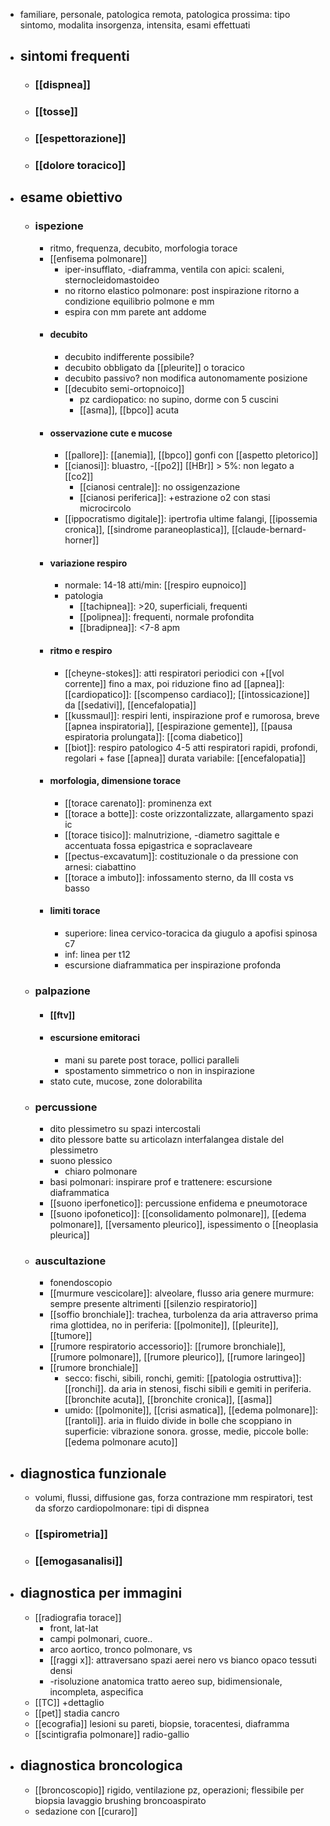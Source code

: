 - familiare, personale, patologica remota, patologica prossima: tipo sintomo, modalita insorgenza, intensita, esami effettuati
- ## sintomi frequenti
	- ### [[dispnea]]
	- ### [[tosse]]
	- ### [[espettorazione]]
	- ### [[dolore toracico]]
- ## esame obiettivo
	- ### ispezione
		- ritmo, frequenza, decubito, morfologia torace
		- [[enfisema polmonare]]
			- iper-insufflato, -diaframma, ventila con apici: scaleni, sternocleidomastoideo
			- no ritorno elastico polmonare: post inspirazione ritorno a condizione equilibrio polmone e mm
			- espira con mm parete ant addome
		- #### decubito
			- decubito indifferente possibile?
			- decubito obbligato da [[pleurite]] o toracico
			- decubito passivo? non modifica autonomamente posizione
			- [[decubito semi-ortopnoico]]
				- pz cardiopatico: no supino, dorme con 5 cuscini
				- [[asma]], [[bpco]] acuta
		- #### osservazione cute e mucose
			- [[pallore]]: [[anemia]], [[bpco]] gonfi con [[aspetto pletorico]]
			- [[cianosi]]: bluastro, -[[po2]] [[HBr]] > 5%: non legato a [[co2]]
				- [[cianosi centrale]]: no ossigenzazione
				- [[cianosi periferica]]: +estrazione o2 con stasi microcircolo
			- [[ippocratismo digitale]]: ipertrofia ultime falangi, [[ipossemia cronica]], [[sindrome paraneoplastica]], [[claude-bernard-horner]]
		- #### variazione respiro
			- normale: 14-18 atti/min: [[respiro eupnoico]]
			- patologia
				- [[tachipnea]]: >20, superficiali, frequenti
				- [[polipnea]]: frequenti, normale profondita
				- [[bradipnea]]: <7-8 apm
		- #### ritmo e respiro
			- [[cheyne-stokes]]: atti respiratori periodici con +[[vol corrente]] fino a max, poi riduzione fino ad [[apnea]]: [[cardiopatico]]: [[scompenso cardiaco]]; [[intossicazione]] da [[sedativi]], [[encefalopatia]]
			- [[kussmaul]]: respiri lenti, inspirazione prof e rumorosa, breve [[apnea inspiratoria]], [[espirazione gemente]], [[pausa espiratoria prolungata]]: [[coma diabetico]]
			- [[biot]]: respiro patologico 4-5 atti respiratori rapidi, profondi, regolari + fase [[apnea]] durata variabile: [[encefalopatia]]
		- #### morfologia, dimensione torace
			- [[torace carenato]]: prominenza ext
			- [[torace a botte]]: coste orizzontalizzate, allargamento spazi ic
			- [[torace tisico]]: malnutrizione, -diametro sagittale e accentuata fossa epigastrica e sopraclaveare
			- [[pectus-excavatum]]: costituzionale o da pressione con arnesi: ciabattino
			- [[torace a imbuto]]: infossamento sterno, da III costa vs basso
		- #### limiti torace
			- superiore: linea cervico-toracica da giugulo a apofisi spinosa c7
			- inf: linea per t12
			- escursione diaframmatica per inspirazione profonda
	- ### palpazione
		- #### [[ftv]]
		- #### escursione emitoraci
			- mani su parete post torace, pollici paralleli
			- spostamento simmetrico o non in inspirazione
		- stato cute, mucose, zone dolorabilita
	- ### percussione
		- dito plessimetro su spazi intercostali
		- dito plessore batte su articolazn interfalangea distale del plessimetro
		- suono plessico
			- chiaro polmonare
		- basi polmonari: inspirare prof e trattenere: escursione diaframmatica
		- [[suono iperfonetico]]: percussione enfidema e pneumotorace
		- [[suono ipofonetico]]: [[consolidamento polmonare]], [[edema polmonare]], [[versamento pleurico]], ispessimento o [[neoplasia pleurica]]
	- ### auscultazione
		- fonendoscopio
		- [[murmure vescicolare]]: alveolare, flusso aria genere murmure: sempre presente altrimenti [[silenzio respiratorio]]
		- [[soffio bronchiale]]: trachea, turbolenza da aria attraverso prima rima glottidea, no in periferia: [[polmonite]], [[pleurite]], [[tumore]]
		- [[rumore respiratorio accessorio]]: [[rumore bronchiale]], [[rumore polmonare]], [[rumore pleurico]], [[rumore laringeo]]
		- [[rumore bronchiale]]
			- secco: fischi, sibili, ronchi, gemiti: [[patologia ostruttiva]]: [[ronchi]]. da aria in stenosi, fischi sibili e gemiti in periferia. [[bronchite acuta]], [[bronchite cronica]], [[asma]]
			- umido: [[polmonite]], [[crisi asmatica]], [[edema polmonare]]: [[rantoli]]. aria in fluido divide in bolle che scoppiano in superficie: vibrazione sonora. grosse, medie, piccole bolle: [[edema polmonare acuto]]
- ## diagnostica funzionale
	- volumi, flussi, diffusione gas, forza contrazione mm respiratori, test da sforzo cardiopolmonare: tipi di dispnea
	- ### [[spirometria]]
	- ### [[emogasanalisi]]
- ## diagnostica per immagini
	- [[radiografia torace]]
		- front, lat-lat
		- campi polmonari, cuore..
		- arco aortico, tronco polmonare, vs
		- [[raggi x]]: attraversano spazi aerei nero vs bianco opaco tessuti densi
		- -risoluzione anatomica tratto aereo sup, bidimensionale, incompleta, aspecifica
	- [[TC]] +dettaglio
	- [[pet]] stadia cancro
	- [[ecografia]] lesioni su pareti, biopsie, toracentesi, diaframma
	- [[scintigrafia polmonare]] radio-gallio
- ## diagnostica broncologica
	- [[broncoscopio]] rigido, ventilazione pz, operazioni; flessibile per biopsia lavaggio brushing broncoaspirato
	- sedazione con [[curaro]]